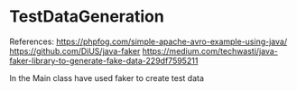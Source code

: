 # TestDataGeneration
References: 
https://phpfog.com/simple-apache-avro-example-using-java/ 
https://github.com/DiUS/java-faker
https://medium.com/techwasti/java-faker-library-to-generate-fake-data-229df7595211

In the Main class have used faker to create test data 
